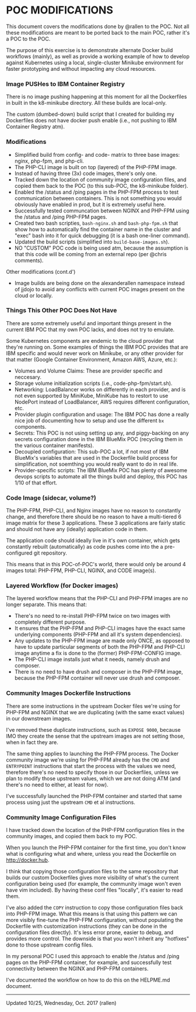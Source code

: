 POC MODIFICATIONS
=================

This document covers the modifications done by @rallen to the POC. Not all these
modifications are meant to be ported back to the main POC, rather it's a POC to
the POC.

The purpose of this exercise is to demonstrate alternate Docker build workflows
(mainly), as well as provide a working example of how to develop against
Kubernetes using a local, single-cluster Minikube environment for faster
prototyping and without impacting any cloud resources.

### Image PUSHes to IBM Container Registry

There is no image pushing happening at this moment for all the Dockerfiles in
built in the k8-minikube directory. All these builds are local-only.

The custom (dumbed-down) build script that I created for building my Dockerfiles
does not have docker push enable (i.e., not pushing to IBM Container Registry atm).


### Modifications

- Simplified build from config- and code- matrix to three base images: nginx,
  php-fpm, and php-cli.
- The PHP-CLI image is built on top (layered) of the PHP-FPM image.
- Instead of having three (3x) code images, there's only one.
- Tracked down the location of community image configuration files, and copied
  them back to the POC (to this sub-POC, the k8-minikube folder).
- Enabled the /status and /ping pages in the PHP-FPM process to test
  communication between containers. This is not something you would obviously
  have enabled in prod, but it is extremely useful here.
- Successfully tested communcation between NGINX and PHP-FPM using the /status
  and /ping PHP-FPM pages.
- Created two bash scripties, `bash-nginx.sh` and `bash-php-fpm.sh` that show
  how to automatically find the container name in the cluster and "exec" bash
  into it for quick debugging (it is a bash one-liner command).
- Updated the build scripts (simplified into `build-base-images.sh`).
- NO "CUSTOM" POC code is being used atm, because the assumption is that this code
  will be coming from an external repo (per @chris comments).

Other modifications (cont.d')

- Image builds are being done on the alexanderallen namespace instead of jjdojo
  to avoid any conflicts with current POC images present on the cloud or locally.

### Things This Other POC Does Not Have

There are some extremely useful and important things present in the current IBM
POC that my own POC lacks, and does not try to emulate.

Some Kubernetes components are endemic to the cloud provider that they're
running on. Some examples of things the IBM POC provides that are IBM specific
and would never work on Minikube, or any other provider for that matter (Google
Container Environment, Amazon AWS, Azure, etc.):

- Volumes and Volume Claims: These are provider specific and neccesary.
- Storage volume initialization scripts (i.e., code-php-fpm/start.sh).
- Networking: LoadBalancer works on differently in each provider, and is not
  even supported by MiniKube, MiniKube has to restort to use NodePort instead of
  LoadBalancer, AWS requires different configuration, etc.
- Provider plugin configuration and usage: The IBM POC has done a really nice
  job of documenting how to setup and use the different `bx` components.
- Secrets: This POC is not using setting up any, and piggy-backing on any
  secrets configuration done in the IBM BlueMix POC (recycling them in the
  various container manifests).
- Decoupled configuration: This sub-POC a lot, if not most of IBM BlueMix's
  variables that are used in the Dockerfile build process for simplification,
  not soemthing you would really want to do in real life.
- Provider-specific scripts: The IBM BlueMix POC has plenty of awesome devops
  scripts to automate all the things build and deploy, this POC has 1/10 of that
  effort.

### Code Image (sidecar, volume?)

The PHP-FPM, PHP-CLI, and Nginx images have no reason to constantly change, and
therefore there should be no reason to have a multi-tiered 6 image matrix for
these 3 applications. These 3 applications are fairly static and should not have
any (ideally) application code in them.

The application code should ideally live in it's own container, which gets
constantly rebuilt (automatically) as code pushes come into the a pre-configured
git repository.

This means that in this POC-of-POC's world, there would only be around 4 images
total: PHP-FPM, PHP-CLI, NGINX, and CODE image(s).

### Layered Workflow (for Docker images)

The layered workflow means that the PHP-CLI and PHP-FPM images are no longer
separate. This means that:

- There's no need to re-install PHP-FPM twice on two images with completely
  different purpose.
- It ensures that the PHP-FPM and PHP-CLI images have the exact same underlying
  components (PHP-FPM and all it's system dependencies).
- Any updates to the PHP-FPM image are made only ONCE, as opposed to have to
  update particular segments of both the PHP-FPM and PHP-CLI image anytime a fix
  is done to the (former) PHP-FPM-CONFIG image.
- The PHP-CLI image installs just what it needs, namely drush and composer.
- There is no need to have drush and composer in the PHP-FPM image, because the
  PHP-FPM container will never use drush and composer.

### Community Images Dockerfile Instructions

There are some instructions in the upstream Docker files we're using for PHP-FPM
and NGINX that we are duplicating (with the same exact values) in our downstream
images.

I've removed these duplicate instructions, such as `EXPOSE 9000`, because IMO
they create the sense that the upstream images are not setting those, when in
fact they are.

The same thing applies to launching the PHP-FPM process. The Docker community
image we're using for PHP-FPM already has the `CMD` and `ENTRYPOINT`
instructions that start the process with the values we need, therefore there's
no need to specify those in our Dockerfiles, unless we plan to modify those
upstream values, which we are not doing ATM (and there's no need to either, at
least for now).

I've successfully launched the PHP-FPM container and started that same process
using just the upstream `CMD` et al instructions.

### Community Image Configuration Files

I have tracked down the location of the PHP-FPM configuration files in the
community images, and copied them back to my POC.

When you launch the PHP-FPM container for the first time, you don't know what is
configuring what and where, unless you read the Dockerfile on http://docker.hub.

I think that copying those configuration files to the same repository that
builds our custom Dockerfiles gives more visibility of what's the current
configuration being used (for example, the community image won't even have vim
included). By having these conf files "locally", it's easier to read them.

I've also added the `COPY` instruction to copy those configuration files back
into PHP-FPM image. What this means is that using this pattern we can more
visibly fine-tune the PHP-FPM configuration, without populating the Dockerfile
with customization instructions (they can be done in the configuration files
directly). It's less error prone, easier to debug, and provides more control.
The downside is that you won't inherit any "hotfixes" done to those upstream
config files.

In my personal POC I used this approach to enable the /status and /ping pages on
the PHP-FPM container, for example, and successfully test connectivity between
the NGINX and PHP-FPM containers.

I've documented the workflow on how to do this on the HELPME.md document.

---

Updated 10/25, Wednesday, Oct. 2017 (rallen)
